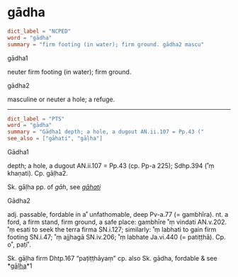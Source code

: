 # gādha

``` toml
dict_label = "NCPED"
word = "gādha"
summary = "firm footing (in water); firm ground. gādha2 mascu"
```

gādha1

neuter firm footing (in water); firm ground.

gādha2

masculine or neuter a hole; a refuge.

--------------------

``` toml
dict_label = "PTS"
word = "gādha"
summary = "Gādha1 depth; a hole, a dugout AN.ii.107 = Pp.43 ("
see_also = ["gāhati", "gāḷha"]
```

Gādha1

depth; a hole, a dugout AN.ii.107 = Pp.43 (cp. Pp\-a 225); Sdhp.394 (˚ṃ khaṇati). Cp. gāḷha2.

Sk. gāḷha pp. of *gāh*, see *[gāhati](gāhati.md)*

Gādha2

adj. passable, fordable in a˚ unfathomable, deep Pv\-a.77 (= gambhīra). nt. a ford, a firm stand, firm ground, a safe place: gambhīre ˚ṃ vindati AN.v.202. ˚ṃ esati to seek the terra firma SN.i.127; similarly: ˚ṃ labhati to gain firm footing SN.i.47; ˚ṃ ajjhagā SN.iv.206; ˚ṃ labhate Ja.vi.440 (= patiṭṭhā). Cp. o˚, paṭi˚.

Sk. gāḷha firm Dhtp.167 “paṭiṭṭhāyaṃ” cp. also Sk. gādha, fordable & see *[gāḷha](gāḷha.md)*1


